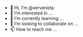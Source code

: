 - 👋 Hi, I’m @ververiota
- 👀 I’m interested in ...
- 🌱 I’m currently learning ...
- 💞️ I’m looking to collaborate on ...
- 📫 How to reach me ...

<!---
ververiota/ververiota is a ✨ special ✨ repository because its `README.md` (this file) appears on your GitHub profile.
You can click the Preview link to take a look at your changes.
--->
